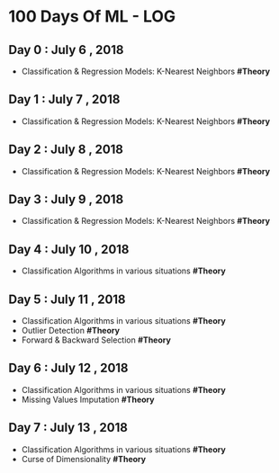 # 100 Days Of ML - LOG

## Day 0 : July 6 , 2018
- Classification & Regression Models: K-Nearest Neighbors **#Theory** 

## Day 1 : July 7 , 2018
- Classification & Regression Models: K-Nearest Neighbors **#Theory** 

## Day 2 : July 8 , 2018
- Classification & Regression Models: K-Nearest Neighbors **#Theory** 

## Day 3 : July 9 , 2018
- Classification & Regression Models: K-Nearest Neighbors **#Theory** 

## Day 4 : July 10 , 2018
- Classification Algorithms in various situations **#Theory** 

## Day 5 : July 11 , 2018
- Classification Algorithms in various situations **#Theory** 
- Outlier Detection **#Theory**
- Forward & Backward Selection **#Theory**

## Day 6 : July 12 , 2018
- Classification Algorithms in various situations **#Theory** 
- Missing Values Imputation **#Theory**

## Day 7 : July 13 , 2018
- Classification Algorithms in various situations **#Theory** 
- Curse of Dimensionality **#Theory**
